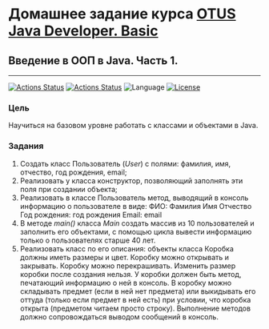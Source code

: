 # Домашнее задание курса [OTUS Java Developer. Basic](https://otus.ru/lessons/java-basic/)

## Введение в ООП в Java. Часть 1.

---
[![Actions Status](https://github.com/alexey-sidorov-dev/otus-java-oop-part-one/workflows/Build/badge.svg)](https://github.com/alexey-sidorov-dev/otus-java-oop-part-one/actions)
[![Actions Status](https://github.com/alexey-sidorov-dev/otus-java-oop-part-one/workflows/Check/badge.svg)](https://github.com/alexey-sidorov-dev/otus-java-oop-part-one/actions)
![Language](https://img.shields.io/github/languages/top/alexey-sidorov-dev/otus-java-oop-part-one)
[![License](https://img.shields.io/github/license/alexey-sidorov-dev/otus-java-oop-part-one)](https://github.com/alexey-sidorov-dev/otus-java-oop-part-one/blob/master/LICENSE)

### Цель

Научиться на базовом уровне работать с классами и объектами в Java.

### Задания

1. Создать класс Пользователь (_User_) с полями: фамилия, имя, отчество, год рождения, email;
2. Реализовать у класса конструктор, позволяющий заполнять эти поля при создании объекта;
3. Реализовать в классе Пользователь метод, выводящий в консоль информацию о пользователе в виде:
   ФИО: Фамилия Имя Отчество
   Год рождения: год рождения
   Email: email
4. В методе _main()_ класса _Main_ создать массив из 10 пользователей и заполнить его объектами, с помощью цикла вывести
   информацию только о пользователях старше 40 лет.
5. Реализовать класс по его описания: объекты класса Коробка должны иметь размеры и цвет. Коробку можно
   открывать и закрывать. Коробку можно перекрашивать. Изменить размер коробки после создания нельзя. У коробки должен
   быть метод, печатающий информацию о ней в консоль. В коробку можно складывать предмет (если в ней нет предмета) или
   выкидывать его оттуда (только если предмет в ней есть) при условии, что коробка открыта (предметом читаем
   просто строку). Выполнение методов должно сопровождаться выводом сообщений в консоль.
